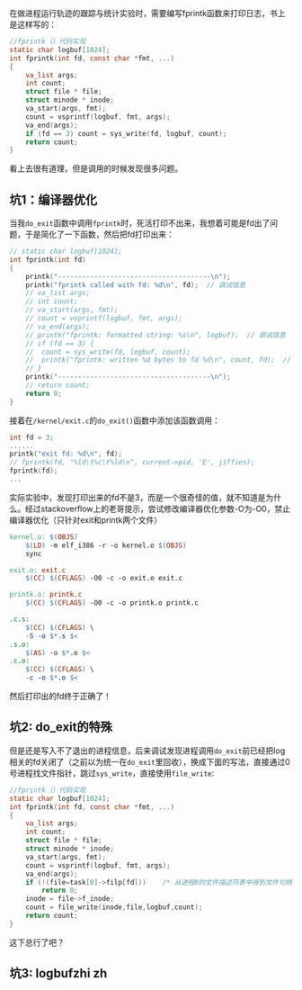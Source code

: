 在做进程运行轨迹的跟踪与统计实验时，需要编写fprintk函数来打印日志，书上是这样写的：
```c
//fprintk（）代码实现
static char logbuf[1024];
int fprintk(int fd, const char *fmt, ...)
{
	va_list args;
	int count;
	struct file * file;
	struct minode * inode;
	va_start(args, fmt);
	count = vsprintf(logbuf, fmt, args);
	va_end(args);
	if (fd == 3) count = sys_write(fd, logbuf, count);
	return count;
}
```
看上去很有道理，但是调用的时候发现很多问题。
## 坑1：编译器优化
当我`do_exit`函数中调用`fprintk`时，死活打印不出来，我想着可能是fd出了问题，于是简化了一下函数，然后把fd打印出来：
```c
// static char logbuf[1024];
int fprintk(int fd)
{
	printk("--------------------------------------\n");
	printk("fprintk called with fd: %d\n", fd);  // 调试信息
	// va_list args;
	// int count;
	// va_start(args, fmt);
	// count = vsprintf(logbuf, fmt, args);
	// va_end(args);
	// printk("fprintk: formatted string: %s\n", logbuf);  // 调试信息
	// if (fd == 3) {
	// 	count = sys_write(fd, logbuf, count);
	// 	printk("fprintk: written %d bytes to fd %d\n", count, fd);  // 调试信息
	// }
	printk("--------------------------------------\n");
	// return count;
	return 0;
}
```
接着在`/kernel/exit.c`的`do_exit()`函数中添加该函数调用：
```c
int fd = 3;
......
printk("exit fd: %d\n", fd);
// fprintk(fd, "%ld\t%c\t%ld\n", current->pid, 'E', jiffies);
fprintk(fd);
...
```
实际实验中，发现打印出来的fd不是3，而是一个很奇怪的值，就不知道是为什么。经过stackoverflow上的老哥提示，尝试修改编译器优化参数-O为-O0，禁止编译器优化（只针对exit和printk两个文件）
```makefile
kernel.o: $(OBJS)
	$(LD) -m elf_i386 -r -o kernel.o $(OBJS)
	sync

exit.o: exit.c
	$(CC) $(CFLAGS) -O0 -c -o exit.o exit.c

printk.o: printk.c
	$(CC) $(CFLAGS) -O0 -c -o printk.o printk.c

.c.s:
	$(CC) $(CFLAGS) \
	-S -o $*.s $<
.s.o:
	$(AS) -o $*.o $<
.c.o:
	$(CC) $(CFLAGS) \
	-c -o $*.o $<
```
然后打印出的fd终于正确了！
## 坑2: do_exit的特殊
但是还是写入不了退出的进程信息，后来调试发现进程调用`do_exit`前已经把log相关的fd关闭了（之前以为统一在`do_exit`里回收），换成下面的写法，直接通过0号进程找文件指针，跳过`sys_write`，直接使用`file_write`:
```c
//fprintk（）代码实现
static char logbuf[1024];
int fprintk(int fd, const char *fmt, ...)
{
	va_list args;
	int count;
	struct file * file;
	struct minode * inode;
	va_start(args, fmt);
	count = vsprintf(logbuf, fmt, args);
	va_end(args);
	if (!(file=task[0]->filp[fd]))    /* 从进程0的文件描述符表中得到文件句柄 */
        return 0;
	inode = file->f_inode;
	count = file_write(inode,file,logbuf,count);
	return count;
}
```
这下总行了吧？
## 坑3: logbufzhi zh

